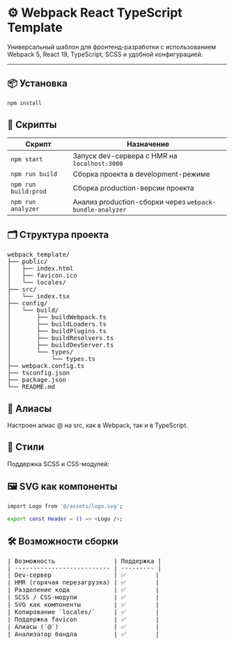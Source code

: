 # ⚙️ Webpack React TypeScript Template

Универсальный шаблон для фронтенд-разработки с использованием Webpack 5, React 19, TypeScript, SCSS и удобной конфигурацией.

---

## 📦 Установка

```bash
npm install
```

## 🚀 Скрипты
| Скрипт               | Назначение                                               |
| -------------------- | -------------------------------------------------------- |
| `npm start`          | Запуск dev-сервера с HMR на `localhost:3000`             |
| `npm run build`      | Сборка проекта в development-режиме                      |
| `npm run build:prod` | Сборка production-версии проекта                         |
| `npm run analyzer`   | Анализ production-сборки через `webpack-bundle-analyzer` |


## 🗂 Структура проекта
<pre>
webpack_template/
├── public/
│   ├── index.html
│   ├── favicon.ico
│   └── locales/
├── src/
│   └── index.tsx
├── config/
│   └── build/
│       ├── buildWebpack.ts
│       ├── buildLoaders.ts
│       ├── buildPlugins.ts
│       ├── buildResolvers.ts
│       ├── buildDevServer.ts
│       └── types/
│           └── types.ts
├── webpack.config.ts
├── tsconfig.json
├── package.json
└── README.md</pre>


## 📁 Алиасы

Настроен алиас @ на src, как в Webpack, так и в TypeScript.

## 🎨 Стили

Поддержка SCSS и CSS-модулей:

## 🖼 SVG как компоненты
```bash
import Logo from '@/assets/logo.svg';

export const Header = () => <Logo />;
```

## 🛠 Возможности сборки
<pre>| Возможность                | Поддержка |
| -------------------------- | --------- |
| Dev-сервер                 | ✅        |
| HMR (горячая перезагрузка) | ✅        |
| Разделение кода            | ✅        |
| SCSS / CSS-модули          | ✅        |
| SVG как компоненты         | ✅        |
| Копирование `locales/`     | ✅        |
| Поддержка favicon          | ✅        |
| Алиасы (`@`)               | ✅        |
| Анализатор бандла          | ✅        |
</pre>